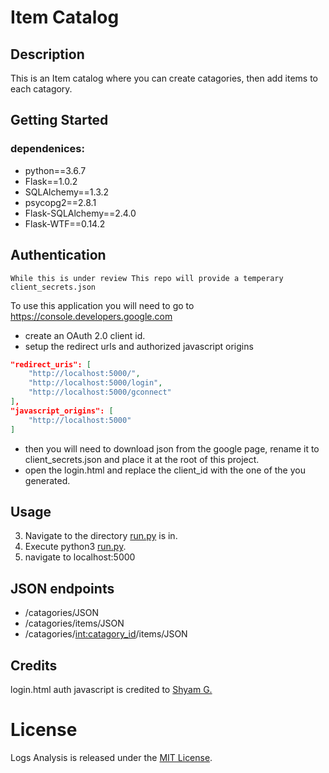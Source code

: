 # Item Catalog

## Description

This is an Item catalog where you can create catagories, then add items to each catagory.

## Getting Started

### dependenices:

* python==3.6.7
* Flask==1.0.2
* SQLAlchemy==1.3.2
* psycopg2==2.8.1
* Flask-SQLAlchemy==2.4.0
* Flask-WTF==0.14.2

## Authentication

 `While this is under review This repo will provide a temperary client_secrets.json` 

To use this application you will need to go to https://console.developers.google.com
* create an OAuth 2.0 client id.
* setup the redirect urls and authorized javascript origins
```JSON
"redirect_uris": [
    "http://localhost:5000/",
    "http://localhost:5000/login",
    "http://localhost:5000/gconnect"
],
"javascript_origins": [
    "http://localhost:5000"
] 
```
* then you will need to download json from the google page, rename it to client_secrets.json and place it at the root of this project.
* open the login.html and replace the client_id with the one of the you generated.

## Usage
3. Navigate to the directory [run.py](./run.py) is in.
4. Execute python3 [run.py](./run.py).
5. navigate to localhost:5000

## JSON endpoints

* /catagories/JSON
* /catagories/items/JSON
* /catagories/<int:catagory_id>/items/JSON

## Credits

login.html auth javascript is credited to [Shyam G.](https://gist.github.com/shyamgupta/d8ba035403e8165510585b805cf64ee6)

# License
Logs Analysis is released under the [MIT License](https://opensource.org/licenses/MIT).